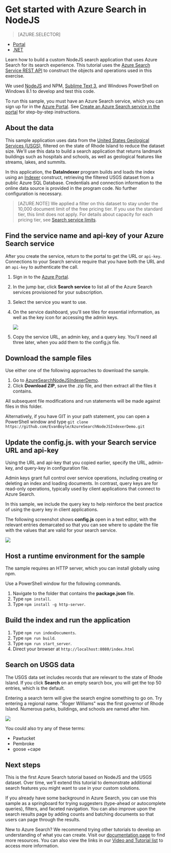 <properties
	pageTitle="Get started with Azure Search in NodeJS | Microsoft Azure | Hosted cloud search service"
	description="Walk through building a search application on a hosted cloud search service on Azure using NodeJS as your programming language."
	services="search"
	documentationCenter=""
	authors="EvanBoyle"
	manager="pablocas"
	editor="v-lincan"/>

<tags
	ms.service="search"
	ms.devlang="na"
	ms.workload="search"
	ms.topic="hero-article"
	ms.tgt_pltfrm="na"
	ms.date="03/08/2016"
	ms.author="evboyle"/>

# Get started with Azure Search in NodeJS
> [AZURE.SELECTOR]
- [Portal](search-get-started-portal.md)
- [.NET](search-howto-dotnet-sdk.md)

Learn how to build a custom NodeJS search application that uses Azure Search for its search experience. This tutorial uses the [Azure Search Service REST API](https://msdn.microsoft.com/library/dn798935.aspx) to construct the objects and operations used in this exercise.

We used [NodeJS](https://nodejs.org) and NPM, [Sublime Text 3](http://www.sublimetext.com/3), and Windows PowerShell on Windows 8.1 to develop and test this code.

To run this sample, you must have an Azure Search service, which you can sign up for in the [Azure Portal](https://portal.azure.com). See [Create an Azure Search service in the portal](search-create-service-portal.md) for step-by-step instructions.

## About the data

This sample application uses data from the [United States Geological Services (USGS)](http://geonames.usgs.gov/domestic/download_data.htm), filtered on the state of Rhode Island to reduce the dataset size. We'll use this data to build a search application that returns landmark buildings such as hospitals and schools, as well as geological features like streams, lakes, and summits.

In this application, the **DataIndexer** program builds and loads the index using an [Indexer](https://msdn.microsoft.com/library/azure/dn798918.aspx) construct, retrieving the filtered USGS dataset from a public Azure SQL Database. Credentials and connection  information to the online data source is provided in the program code. No further configuration is necessary.

> [AZURE.NOTE] We applied a filter on this dataset to stay under the 10,000 document limit of the free pricing tier. If you use the standard tier, this limit does not apply. For details about capacity for each pricing tier, see [Search service limits](search-limits-quotas-capacity.md).


<a id="sub-2"></a>
## Find the service name and api-key of your Azure Search service

After you create the service, return to the portal to get the URL or `api-key`. Connections to your Search service require that you have both the URL and an `api-key` to authenticate the call.

1. Sign in to the [Azure Portal](https://portal.azure.com).
2. In the jump bar, click **Search service** to list all of the Azure Search services provisioned for your subscription.
3. Select the service you want to use.
4. On the service dashboard, you'll see tiles for essential information, as well as the key icon for accessing the admin keys.

  	![][3]

5. Copy the service URL, an admin key, and a query key. You'll need all three later, when you add them to the config.js file.

## Download the sample files

Use either one of the following approaches to download the sample.

1. Go to [AzureSearchNodeJSIndexerDemo](http://go.microsoft.com/fwlink/p/?LinkId=530198).
2. Click **Download ZIP**, save the .zip file, and then extract all the files it contains.

All subsequent file modifications and run statements will be made against files in this folder.

Alternatively, if you have GIT in your path statement, you can open a PowerShell window and type `git clone https://github.com/EvanBoyle/AzureSearchNodeJSIndexerDemo.git`

## Update the config.js. with your Search service URL and api-key

Using the URL and api-key that you copied earlier, specify the URL, admin-key, and query-key in configuration file.

Admin keys grant full control over service operations, including creating or deleting an index and loading documents. In contrast, query keys are for read-only operations, typically used by client applications that connect to Azure Search.

In this sample, we include the query key to help reinforce the best practice of using the query key in client applications.

The following screenshot shows **config.js** open in a text editor, with the relevant entries demarcated so that you can see where to update the file with the values that are valid for your search service.

![][5]


## Host a runtime environment for the sample

The sample requires an HTTP server, which you can install globally using npm.

Use a PowerShell window for the following commands.

1. Navigate to the folder that contains the **package.json** file.
2. Type `npm install`.
2. Type `npm install -g http-server`.

## Build the index and run the application

1. Type `npm run indexDocuments`.
2. Type `npm run build`.
3. Type `npm run start_server`.
4. Direct your browser at `http://localhost:8080/index.html`

## Search on USGS data

The USGS data set includes records that are relevant to the state of Rhode Island. If you click **Search** on an empty search box, you will get the top 50 entries, which is the default.

Entering a search term will give the search engine something to go on. Try entering a regional name. "Roger Williams" was the first governor of Rhode Island. Numerous parks, buildings, and schools are named after him.

![][9]

You could also try any of these terms:

- Pawtucket
- Pembroke
- goose +cape


## Next steps

This is the first Azure Search tutorial based on NodeJS and the USGS dataset. Over time, we'll extend this tutorial to demonstrate additional search features you might want to use in your custom solutions.

If you already have some background in Azure Search, you can use this sample as a springboard for trying suggesters (type-ahead or autocomplete queries), filters, and faceted navigation. You can also improve upon the search results page by adding counts and batching documents so that users can page through the results.

New to Azure Search? We recommend trying other tutorials to develop an understanding of what you can create. Visit our [documentation page](https://azure.microsoft.com/documentation/services/search/) to find more resources. You can also view the links in our [Video and Tutorial list](search-video-demo-tutorial-list.md) to access more information.

<!--Image references-->
[1]: ./media/search-get-started-nodejs/create-search-portal-1.PNG
[2]: ./media/search-get-started-nodejs/create-search-portal-2.PNG
[3]: ./media/search-get-started-nodejs/create-search-portal-3.PNG
[5]: ./media/search-get-started-nodejs/AzSearch-NodeJS-configjs.png
[9]: ./media/search-get-started-nodejs/rogerwilliamsschool.png
